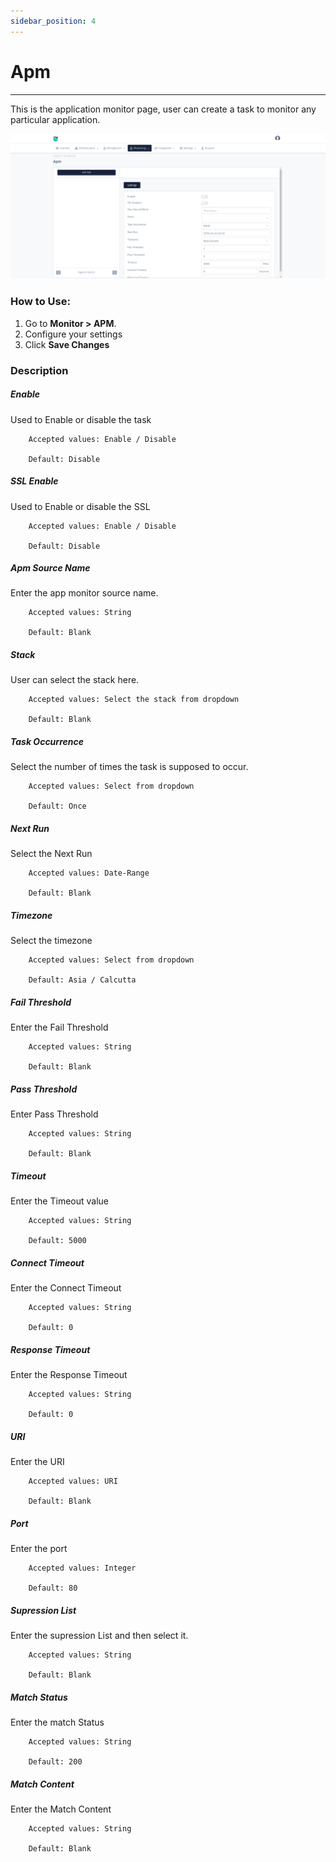 ```yaml
---
sidebar_position: 4
---
```


# Apm

 -----------

This is the application monitor page, user can create a task to monitor any particular application. 

![apm](/img/platform/v8/docs/sysApm.png)

### How to Use:

1. Go to **Monitor > APM**.
2. Configure your settings
3. Click **Save Changes**

### Description

##### **Enable**

Used to Enable or disable the task

```
    Accepted values: Enable / Disable

    Default: Disable
```


##### **SSL Enable**

Used to Enable or disable the SSL

```
    Accepted values: Enable / Disable

    Default: Disable
```


##### **Apm Source Name**

Enter the app monitor source name.

```
    Accepted values: String

    Default: Blank
```


##### **Stack**

User can select the stack here.

```
    Accepted values: Select the stack from dropdown

    Default: Blank
```


##### **Task Occurrence**

Select the number of times the task is supposed to occur.

```
    Accepted values: Select from dropdown

    Default: Once
```


##### **Next Run**

Select the Next Run

```
    Accepted values: Date-Range

    Default: Blank
```


##### **Timezone**

Select the timezone

```
    Accepted values: Select from dropdown

    Default: Asia / Calcutta
```


##### **Fail Threshold**

Enter the Fail Threshold

```
    Accepted values: String

    Default: Blank
```


##### **Pass Threshold**

Enter Pass Threshold

```
    Accepted values: String

    Default: Blank
```


##### **Timeout**

Enter the Timeout value

```
    Accepted values: String

    Default: 5000
```


##### **Connect Timeout**

Enter the Connect Timeout

```
    Accepted values: String

    Default: 0
```


##### **Response Timeout**

Enter the Response Timeout

```
    Accepted values: String

    Default: 0
```


##### **URI**

Enter the URI

```
    Accepted values: URI

    Default: Blank
```


##### **Port**

Enter the port

```
    Accepted values: Integer

    Default: 80
```


##### **Supression List**

Enter the supression List and then select it.

```
    Accepted values: String

    Default: Blank
```


##### **Match Status**

Enter the match Status

```
    Accepted values: String

    Default: 200
```


##### **Match Content**

Enter the Match Content

```
    Accepted values: String

    Default: Blank
```


